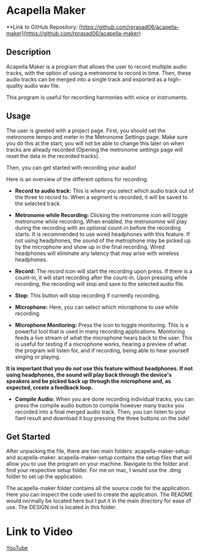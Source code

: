 # Acapella Maker

**Link to GitHub Repository: [https://github.com/rprasad06/acapella-maker](https://github.com/rprasad06/acapella-maker)

## Description

Acapella Maker is a program that allows the user to record multiple audio tracks, with the option of using a metronome to record in time. Then, these audio tracks can be merged into a single track and exported as a high-quality audio wav file.

This program is useful for recording harmonies with voice or instruments. 

## Usage

The user is greeted with a project page. First, you should set the metronome tempo and meter in the Metronome Settings page. Make sure you do this at the start; you will not be able to change this later on when tracks are already recorded (Opening the metronome settings page will reset the data in the recorded tracks).

Then, you can get started with recording your audio!

Here is an overview of the different options for recording.

- **Record to audio track:** This is where you select which audio track out of the three to record to. When a segment is recorded, it will be saved to the selected track.

- **Metronome while Recording:** Clicking the metronome icon will toggle metronome while recording. When enabled, the metronomne will play during the recording with an optional count-in before the recording starts. It is recommended to use wired headphones with this feature. If not using headphones, the sound of the metrophone may be picked up by the microphone and show up in the final recording. Wired headphones will eliminate any latency that may arise with wireless headphones.

- **Record:** The record icon will start the recording upon press. If there is a count-in, it will start recording after the count-in. Upon pressing while recording, the recording will stop and save to the selected audio file.

- **Stop:** This button will stop recording if currently recording.

- **Microphone:** Here, you can select which microphone to use while recording.

- **Microphone Monitoring:** Press the icon to toggle monitoring. This is a powerful tool that is used in many recording applications. Monitoring feeds a live stream of what the microphone hears back to the user. This is useful for testing if a microphone works, hearing a preview of what the program will listen for, and if recording, being able to hear yourself singing or playing.

**It is important that you do** ***not*** **use this feature without headphones. If not using headphones, the sound will play back through the device's speakers and be picked back up through the microphone and, as expected, create a feedback loop.**

- **Compile Audio:** When you are done recording individual tracks, you can press the compile audio button to compile however many tracks you recorded into a final merged audio track. Then, you can listen to your fianl result and download it buy pressing the three buttons on the side!

## Get Started

After unpacking the file, there are two main folders: acapella-maker-setup and acapella-maker. acapella-maker-setup contains the setup files that will allow you to use the program on your machine. Navigate to the folder and find your respective setup folder. For me on mac, I would use the .dmg folder to set up the application.

The acapella-maker folder contains all the source code for the application. Here you can inspect the code used to create the application. The README would normally be located here but I put it in the main directory for ease of use. The DESIGN.md is located in this folder.

# Link to Video

[YouTube](https://youtu.be/Mlg63qDWb9s)

